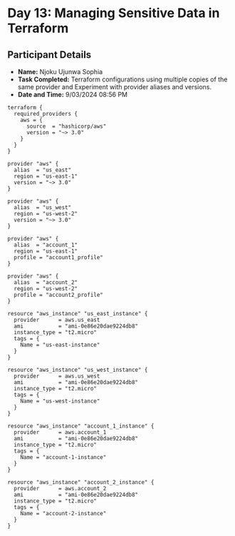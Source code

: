 # Day 13: Managing Sensitive Data in Terraform


## Participant Details

- **Name:** Njoku Ujunwa Sophia
- **Task Completed:** Terraform configurations using multiple copies of the same provider and Experiment with provider aliases and versions.
- **Date and Time:** 9/03/2024 08:56 PM 

```hcl
terraform {
  required_providers {
    aws = {
      source  = "hashicorp/aws"
      version = "~> 3.0"
    }
  }
}

provider "aws" {
  alias  = "us_east"
  region = "us-east-1"
  version = "~> 3.0"
}

provider "aws" {
  alias  = "us_west"
  region = "us-west-2"
  version = "~> 3.0"
}

provider "aws" {
  alias  = "account_1"
  region = "us-east-1"
  profile = "account1_profile"
}

provider "aws" {
  alias  = "account_2"
  region = "us-west-2"
  profile = "account2_profile"
}

resource "aws_instance" "us_east_instance" {
  provider      = aws.us_east
  ami           = "ami-0e86e20dae9224db8"
  instance_type = "t2.micro"
  tags = {
    Name = "us-east-instance"
  }
}

resource "aws_instance" "us_west_instance" {
  provider      = aws.us_west
  ami           = "ami-0e86e20dae9224db8"
  instance_type = "t2.micro"
  tags = {
    Name = "us-west-instance"
  }
}

resource "aws_instance" "account_1_instance" {
  provider      = aws.account_1
  ami           = "ami-0e86e20dae9224db8"
  instance_type = "t2.micro"
  tags = {
    Name = "account-1-instance"
  }
}

resource "aws_instance" "account_2_instance" {
  provider      = aws.account_2
  ami           = "ami-0e86e20dae9224db8"
  instance_type = "t2.micro"
  tags = {
    Name = "account-2-instance"
  }
}
```

